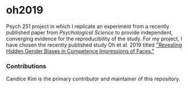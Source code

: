 # oh2019
Psych 251 project in which I replicate an experiment from a recently published paper from *Psychological Science* to provide independent, converging evidence for the reproducibility of the study. For my project, I have chosen the recently published study Oh et al. 2019 titled ["Revealing Hidden Gender Biases in Competence Impressions of Faces."](https://journals-sagepub-com.stanford.idm.oclc.org/doi/full/10.1177/0956797618813092#_i15)

### Contributions
Candice Kim is the primary contributor and maintainer of this repository.